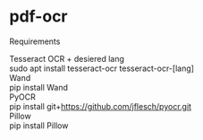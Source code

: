 # pdf-ocr
Requirements  

Tesseract OCR + desiered lang  
    sudo apt install tesseract-ocr tesseract-ocr-[lang]  
Wand  
    pip install Wand  
PyOCR  
    pip install git+https://github.com/jflesch/pyocr.git  
Pillow  
    pip install Pillow  
